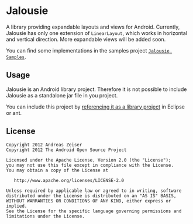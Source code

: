 Jalousie
========

A library providing expandable layouts and views for Android. Currently, Jalousie has only one extension of `LinearLayout`, which works in horizontal and vertical direction. 
More expandable views will be added soon. 

You can find some implementations in the samples project [`Jalousie Samples`][1].


Usage
-----

Jalousie is an Android library project. Therefore it is not possible to include Jalousie as a standalone jar file in you project.

You can include this project by [referencing it as a library project][2] in Eclipse or ant.


License
-------

    Copyright 2012 Andreas Zeiser
    Copyright 2012 The Android Open Source Project

    Licensed under the Apache License, Version 2.0 (the "License");
    you may not use this file except in compliance with the License.
    You may obtain a copy of the License at

       http://www.apache.org/licenses/LICENSE-2.0

    Unless required by applicable law or agreed to in writing, software
    distributed under the License is distributed on an "AS IS" BASIS,
    WITHOUT WARRANTIES OR CONDITIONS OF ANY KIND, either express or implied.
    See the License for the specific language governing permissions and
    limitations under the License.
	
 [1]: https://github.com/AndreasZeiser/Jalousie-Samples
 [2]: http://developer.android.com/guide/developing/projects/projects-eclipse.html#ReferencingLibraryProject